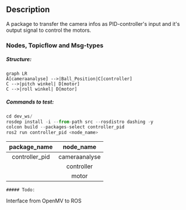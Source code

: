 ## Description

A package to transfer the camera infos as PID-controller's input and it's output signal to control the motors.

### Nodes, Topicflow and Msg-types

##### Structure:

```mermaid
graph LR
A[cameraanalyse] -->|Ball_Position|C[controller]
C -->|pitch winkel| D[motor]
C -->|roll winkel| D[motor]
```



##### Commands to test:

```python
cd dev_ws/
rosdep install -i --from-path src --rosdistro dashing -y	 
colcon build --packages-select controller_pid
ros2 run controller_pid <node_name>
```

|  package_name  |   node_name   |
| :------------: | :-----------: |
| controller_pid | cameraanalyse |
|                |  controller   |
|                |     motor     |

	##### Todo:

Interface from OpenMV to ROS